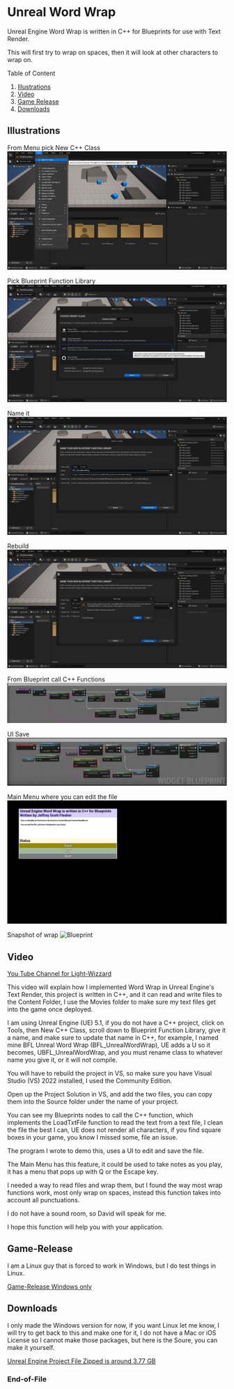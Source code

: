 # Unreal Word Wrap

Unreal Engine Word Wrap is written in C++ for Blueprints for use with Text Render.

This will first try to wrap on spaces, then it will look at other characters to wrap on.

Table of Content
1. [Illustrations](#Illustrations)
2. [Video](#Video)
3. [Game Release](#Game-Release)
4. [Downloads](#Downloads)

## Illustrations

From Menu pick New C++ Class
![Blueprint](https://github.com/Light-Wizzard/UnrealWordWrap/blob/main/images/FromMenu.png)

Pick Blueprint Function Library
![Blueprint](https://github.com/Light-Wizzard/UnrealWordWrap/blob/main/images/BFL.png)

Name it
![Blueprint](https://github.com/Light-Wizzard/UnrealWordWrap/blob/main/images/Name-BFL.png)

Rebuild
![Blueprint](https://github.com/Light-Wizzard/UnrealWordWrap/blob/main/images/Rebuild.png)

From Blueprint call C++ Functions
![Blueprint](https://github.com/Light-Wizzard/UnrealWordWrap/blob/main/images/BlueprintWrap.png)

UI Save
![Blueprint](https://github.com/Light-Wizzard/UnrealWordWrap/blob/main/images/SaveWrapper.png)

Main Menu where you can edit the file
![Blueprint](https://github.com/Light-Wizzard/UnrealWordWrap/blob/main/images/MainMenu.png)

Snapshot of wrap
![Blueprint](https://github.com/Light-Wizzard/UnrealWordWrap/blob/main/images/Snapshot.png)

## Video

[You Tube Channel for Light-Wizzard](https://youtu.be/fm2P9hJGLTA)

This video will explain how I implemented Word Wrap in Unreal Engine's Text Render, this project is written in C++, and it can read and write files to the Content Folder, I use the Movies folder to make sure my text files get into the game once deployed. 

I am using Unreal Engine (UE) 5.1, if you do not have a C++ project, click on Tools, then New C++ Class, scroll down to Blueprint Function Library, give it a name, and make sure to update that name in C++, for example, I named mine BFL Unreal Word Wrap (BFL_UnrealWordWrap), UE adds a U so it becomes, UBFL_UnrealWordWrap, and you must rename class to whatever name you give it, or it will not compile.

You will have to rebuild the project in VS, so make sure you have Visual Studio (VS) 2022 installed, I used the Community Edition. 

Open up the Project Solution in VS, and add the two files, you can copy them into the Source folder under the name of your project.

You can see my Blueprints nodes to call the C++ function, which implements the LoadTxtFile function to read the text from a text file, I clean the file the best I can, UE does not render all characters, if you find square boxes in your game, you know I missed some, file an issue.

The program I wrote to demo this, uses a UI to edit and save the file.

The Main Menu has this feature, it could be used to take notes as you play, it has a menu that pops up with Q or the Escape key.

I needed a way to read files and wrap them, but I found the way most wrap functions work, most only wrap on spaces, instead this function takes into account all punctuations.

I do not have a sound room, so David will speak for me.

I hope this function will help you with your application.

## Game-Release

I am a Linux guy that is forced to work in Windows, but I do test things in Linux.

[Game-Release Windows only](https://github.com/Light-Wizzard/UnrealWordWrap/releases/download/WindowsUnrealWordWrap/Windows.zip)

## Downloads

I only made the Windows version for now, if you want Linux let me know, I will try to get back to this and make one for it, I do not have a Mac or iOS License so I cannot make those packages, but here is the Soure, you can make it yourself.

[Unreal Engine Project File Zipped is around 3.77 GB](https://lightwizzard.com/github/UnrealWordWrap.zip)

### End-of-File
